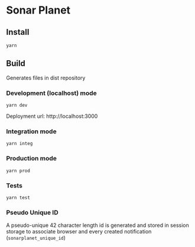 # Sonar Planet

## Install
```
yarn
```

## Build
Generates files in dist repository

### Development (localhost) mode
```
yarn dev
```
Deployment url: http://localhost:3000


### Integration mode
```
yarn integ
```

### Production mode
```
yarn prod
```

### Tests
```
yarn test
```

### Pseudo Unique ID
A pseudo-unique 42 character length id is generated and stored in session storage to associate browser and every created notification (```sonarplanet_unique_id```)
